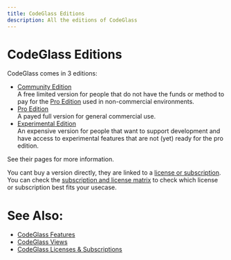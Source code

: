 ```yaml
---
title: CodeGlass Editions 
description: All the editions of CodeGlass
---
```

# CodeGlass Editions

CodeGlass comes in 3 editions:
- [Community Edition](Editions/Community.md) <br/>
A free limited version for people that do not have the funds or method to pay for the [Pro Edition](Editions/Pro.md) used in non-commercial environments.
- [Pro Edition](Editions/Pro.md) <br/>
A payed full version for general commercial use.
- [Experimental Edition](Editions/Experimental.md) <br/>
An expensive version for people that want to support development and have access to experimental features that are not (yet) ready for the pro edition.


See their pages for more information.

You cant buy a version directly, they are linked to a [license or subscription](LicenseTypes.md). <br/>
You can check the [subscription and license matrix](LicenseTypes.md#license-comparison) to check which license or subscription best fits your usecase.


# See Also:
- [CodeGlass Features](features.md)
- [CodeGlass Views](views.md)
- [CodeGlass Licenses & Subscriptions](LicenseTypes.md)